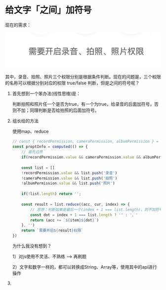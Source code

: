 # 给文字「之间」加符号

现在的需求：

![%E7%BB%99%E6%96%87%E5%AD%97%E3%80%8C%E4%B9%8B%E9%97%B4%E3%80%8D%E5%8A%A0%E7%AC%A6%E5%8F%B7%20600037c2534045b2ad069ba93aab4d53/Untitled.png](%E7%BB%99%E6%96%87%E5%AD%97%E3%80%8C%E4%B9%8B%E9%97%B4%E3%80%8D%E5%8A%A0%E7%AC%A6%E5%8F%B7%20600037c2534045b2ad069ba93aab4d53/Untitled.png)

其中，录音、拍照、照片三个权限分别是根据条件判断。现在的问题是，三个权限的名称可以根据分别对应的权限 true/false 判断，但是之间的符号呢？

1. 首先想到一个笨办法(线性思维)是：
    
    判断拍照和照片任一个是否为true，有一个为true，给录音的后面加符号，否则不加；同理判断是否给拍照的后面加符号。
    
2. 组长给的方法
    
    使用map、reduce
    
    ```jsx
    // const { recordPermission, cameraPermission, albumPermission } = toRefs(props);
    const proptInfo = computed(() => {
    	// 首先边界
    	if(recordPermission.value && cameraPermission.value && albumPermission.value) return '';
    	
    	const list = []
    	!recordPermission.value && list.push('录音')
    	!cameraPermission.value && list.push('拍照')
    	!albumPermission.value && list.push('照片')
    
    	if(!list.length) return '';
    	
    	const result = list.reduce((acc, cur, index) => {
    		// 思想：判断如果是最后一个(index + 1 === list.length)，则不加符号
    		const dot = index + 1 === list.length ? '' : '、'
    		return (acc += `${item}${dot}`)
    	}, '')
    	return `需要开启${result}权限`
    })
    ```
    
    为什么我没有想到？
    
    1）对js使用不灵活、不熟练       ——>     再刷题
    
    2）文字和数字一样的，都可以转换成String、Array等，使用其中的api进行操作
    
3.